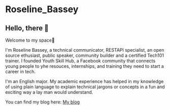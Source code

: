 # Roseline_Bassey
## Hello, there 🥰

Welcome to my space🤗 

I'm Roseline Bassey, a technical communicator, RESTAPI specialist, an open source ethusiast, public speaker, community builder and a certified Tech101 trainer.
I founded Youth Skill Hub, a Facebook community that connects young people to yhe resouces, internships, and training they need to start a career in tech. 

I'm an English major. My academic experience has helped in my knowledge of using plain language to explain technical jargons or concepts in a fun and exciting way a lay man would understand.

You can find my blog here:
[My blog](https://medium.com/@roselynbassey23)
